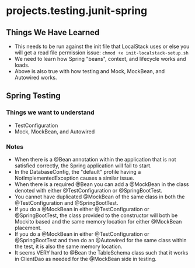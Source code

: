 # projects.testing.junit-spring

## Things We Have Learned

* This needs to be run against the init file that LocalStack uses or else you will get a read file permission
  issue: `chmod +x init-localstack-setup.sh`
* We need to learn how Spring "beans", context, and lifecycle works and loads.
* Above is also true with how testing and Mock, MockBean, and Autowired works.

## Spring Testing

### Things we want to understand

* TestConfiguration
* Mock, MockBean, and Autowired

### Notes

* When there is a @Bean annotation within the application that is not satisfied correctly, the Spring application will
  fail to start.
* In the DatabaseConfig, the "default" profile having a NotImplementedException causes a similar issue.
* When there is a required @Bean you can add a @MockBean in the class denoted with either @TestConfiguration or
  @SpringBootTest.
* You cannot have duplicated @MockBean of the same class in both the @TestConfiguration and @SpringBootTest.
* If you do a @MockBean in either @TestConfiguration or @SpringBootTest, the class provided to the constructor will both
  be Mockito based and the same memory location for either @MockBean placement.
* If you do a @MockBean in either @TestConfiguration or @SpringBootTest and then do an @Autowired for the same class
  within the test, it is also the same memory location.
* It seems VERY hard to @Bean the TableSchema class such that it works in ClientDao as needed for the @MockBean side in
  testing. 


